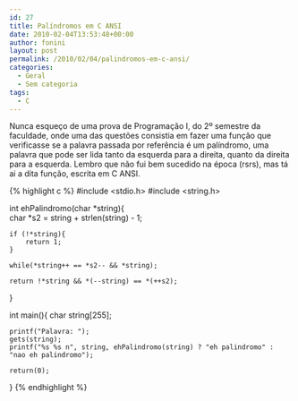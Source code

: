 ```yaml
---
id: 27
title: Palíndromos em C ANSI
date: 2010-02-04T13:53:48+00:00
author: fonini
layout: post
permalink: /2010/02/04/palindromos-em-c-ansi/
categories:
  - Geral
  - Sem categoria
tags:
  - C
---
```

Nunca esqueço de uma prova de Programação I, do 2º semestre da faculdade, onde uma das questões consistia em fazer uma função que verificasse se a palavra passada por referência é um palíndromo, uma palavra que pode ser lida tanto da esquerda para a direita, quanto da direita para a esquerda. Lembro que não fui bem sucedido na época (rsrs), mas tá ai a dita função, escrita em C ANSI.

{% highlight c %}
#include <stdio.h>
#include <string.h>

int ehPalindromo(char *string){    
	char *s2 = string + strlen(string) - 1;

	if (!*string){
		return 1;
	}

	while(*string++ == *s2-- && *string);

	return !*string && *(--string) == *(++s2);
}

int main(){
	char string[255];

	printf("Palavra: ");
	gets(string);
	printf("%s %s n", string, ehPalindromo(string) ? "eh palindromo" : "nao eh palindromo");

	return(0);
}
{% endhighlight %}